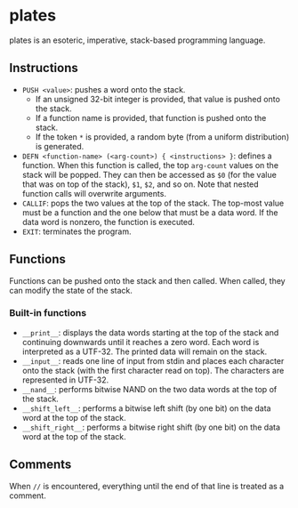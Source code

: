 # plates

plates is an esoteric, imperative, stack-based programming language.

## Instructions

- `PUSH <value>`: pushes a word onto the stack.
    - If an unsigned 32-bit integer is provided, that value is pushed onto the stack.
    - If a function name is provided, that function is pushed onto the stack.
    - If the token `*` is provided, a random byte (from a uniform distribution) is generated.
- `DEFN <function-name> (<arg-count>) { <instructions> }`: defines a function. When this function is called, the top `arg-count` values on the stack will be popped. They can then be accessed as `$0` (for the value that was on top of the stack), `$1`, `$2`, and so on. Note that nested function calls will overwrite arguments.
- `CALLIF`: pops the two values at the top of the stack. The top-most value must be a function and the one below that must be a data word. If the data word is nonzero, the function is executed.
- `EXIT`: terminates the program.

## Functions

Functions can be pushed onto the stack and then called. When called, they can modify the state of the stack.

### Built-in functions

- `__print__`: displays the data words starting at the top of the stack and continuing downwards until it reaches a zero word. Each word is interpreted as a UTF-32. The printed data will remain on the stack.
- `__input__`: reads one line of input from stdin and places each character onto the stack (with the first character read on top). The characters are represented in UTF-32.
- `__nand__`: performs bitwise NAND on the two data words at the top of the stack.
- `__shift_left__`: performs a bitwise left shift (by one bit) on the data word at the top of the stack.
- `__shift_right__`: performs a bitwise right shift (by one bit) on the data word at the top of the stack.

## Comments

When `//` is encountered, everything until the end of that line is treated as a comment.
